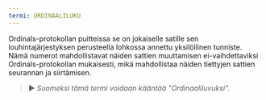 ```yaml
---
termi: ORDINAALILUKU
---
```


Ordinals-protokollan puitteissa se on jokaiselle satille sen louhintajärjestyksen perusteella lohkossa annettu yksilöllinen tunniste. Nämä numerot mahdollistavat näiden sattien muuttamisen ei-vaihdettaviksi Ordinals-protokollan mukaisesti, mikä mahdollistaa näiden tiettyjen sattien seurannan ja siirtämisen.

> ► *Suomeksi tämä termi voidaan kääntää "Ordinaaliluvuksi".*